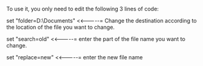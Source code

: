 To use it, you only need to edit the following 3 lines of code:

set "folder=D:\Documents"  <<-----= Change the destination according to the location of the file you want to change.

set "search=old"           <<-----= enter the part of the file name you want to change.

set "replace=new"          <<-----= enter the new file name
